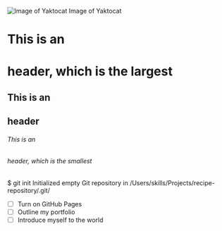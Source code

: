 ![Image of Yaktocat](https://octodex.github.com/images/yaktocat.png)
 Image of Yaktocat
# This is an <h1> header, which is the largest
## This is an <h2> header
###### This is an <h6> header, which is the smallest
$ git init
Initialized empty Git repository in /Users/skills/Projects/recipe-repository/.git/
- [ ] Turn on GitHub Pages
- [ ] Outline my portfolio
- [ ] Introduce myself to the world
